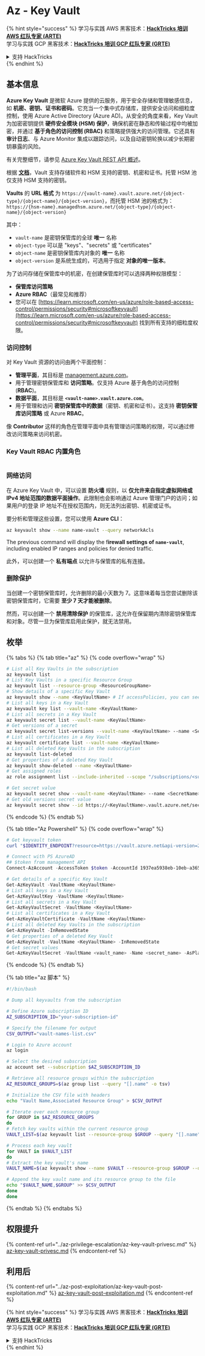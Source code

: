 # Az - Key Vault

{% hint style="success" %}
学习与实践 AWS 黑客技术：<img src="../../../.gitbook/assets/image (1) (1).png" alt="" data-size="line">[**HackTricks 培训 AWS 红队专家 (ARTE)**](https://training.hacktricks.xyz/courses/arte)<img src="../../../.gitbook/assets/image (1) (1).png" alt="" data-size="line">\
学习与实践 GCP 黑客技术：<img src="../../../.gitbook/assets/image (2).png" alt="" data-size="line">[**HackTricks 培训 GCP 红队专家 (GRTE)**<img src="../../../.gitbook/assets/image (2).png" alt="" data-size="line">](https://training.hacktricks.xyz/courses/grte)

<details>

<summary>支持 HackTricks</summary>

* 查看 [**订阅计划**](https://github.com/sponsors/carlospolop)!
* **加入** 💬 [**Discord 群组**](https://discord.gg/hRep4RUj7f) 或 [**Telegram 群组**](https://t.me/peass) 或 **关注** 我们的 **Twitter** 🐦 [**@hacktricks\_live**](https://twitter.com/hacktricks\_live)**.**
* **通过向** [**HackTricks**](https://github.com/carlospolop/hacktricks) 和 [**HackTricks Cloud**](https://github.com/carlospolop/hacktricks-cloud) GitHub 仓库提交 PR 分享黑客技巧。

</details>
{% endhint %}

## 基本信息

**Azure Key Vault** 是微软 Azure 提供的云服务，用于安全存储和管理敏感信息，如 **机密、密钥、证书和密码**。它充当一个集中式存储库，提供安全访问和细粒度控制，使用 Azure Active Directory (Azure AD)。从安全的角度来看，Key Vault 为加密密钥提供 **硬件安全模块 (HSM) 保护**，确保机密在静态和传输过程中均被加密，并通过 **基于角色的访问控制 (RBAC)** 和策略提供强大的访问管理。它还具有 **审计日志**、与 Azure Monitor 集成以跟踪访问，以及自动密钥轮换以减少长期密钥暴露的风险。

有关完整细节，请参见 [Azure Key Vault REST API 概述](https://learn.microsoft.com/en-us/azure/key-vault/general/about-keys-secrets-certificates)。

根据 [**文档**](https://learn.microsoft.com/en-us/azure/key-vault/general/basic-concepts)，Vault 支持存储软件和 HSM 支持的密钥、机密和证书。托管 HSM 池仅支持 HSM 支持的密钥。

**Vaults** 的 **URL 格式** 为 `https://{vault-name}.vault.azure.net/{object-type}/{object-name}/{object-version}`，而托管 HSM 池的格式为：`https://{hsm-name}.managedhsm.azure.net/{object-type}/{object-name}/{object-version}`

其中：

* `vault-name` 是密钥保管库的全球 **唯一** 名称
* `object-type` 可以是 "keys"、"secrets" 或 "certificates"
* `object-name` 是密钥保管库内对象的 **唯一** 名称
* `object-version` 是系统生成的，可选用于指定 **对象的唯一版本**。

为了访问存储在保管库中的机密，在创建保管库时可以选择两种权限模型：

* **保管库访问策略**
* **Azure RBAC**（最常见和推荐）
* 您可以在 [https://learn.microsoft.com/en-us/azure/role-based-access-control/permissions/security#microsoftkeyvault](https://learn.microsoft.com/en-us/azure/role-based-access-control/permissions/security#microsoftkeyvault) 找到所有支持的细粒度权限。

### 访问控制 <a href="#access-control" id="access-control"></a>

对 Key Vault 资源的访问由两个平面控制：

* **管理平面**，其目标是 [management.azure.com](http://management.azure.com/)。
* 用于管理密钥保管库和 **访问策略**。仅支持 Azure 基于角色的访问控制 (**RBAC**)。
* **数据平面**，其目标是 **`<vault-name>.vault.azure.com`**。
* 用于管理和访问 **密钥保管库中的数据**（密钥、机密和证书）。这支持 **密钥保管库访问策略** 或 Azure **RBAC**。

像 **Contributor** 这样的角色在管理平面中具有管理访问策略的权限，可以通过修改访问策略来访问机密。

### Key Vault RBAC 内置角色 <a href="#rbac-built-in-roles" id="rbac-built-in-roles"></a>

<figure><img src="../../../.gitbook/assets/image (27).png" alt=""><figcaption></figcaption></figure>

### 网络访问

在 Azure Key Vault 中，可以设置 **防火墙** 规则，以 **仅允许来自指定虚拟网络或 IPv4 地址范围的数据平面操作**。此限制也会影响通过 Azure 管理门户的访问；如果用户的登录 IP 地址不在授权范围内，则无法列出密钥、机密或证书。

要分析和管理这些设置，您可以使用 **Azure CLI**：
```bash
az keyvault show --name name-vault --query networkAcls
```
The previous command will display the f**irewall settings of `name-vault`**, including enabled IP ranges and policies for denied traffic.

此外，可以创建一个 **私有端点** 以允许与保管库的私有连接。

### 删除保护

当创建一个密钥保管库时，允许删除的最小天数为 7。这意味着每当您尝试删除该密钥保管库时，它需要 **至少 7 天才能被删除**。

然而，可以创建一个 **禁用清除保护** 的保管库，这允许在保留期内清除密钥保管库和对象。尽管一旦为保管库启用此保护，就无法禁用。

## 枚举

{% tabs %}
{% tab title="az" %}
{% code overflow="wrap" %}
```bash
# List all Key Vaults in the subscription
az keyvault list
# List Key Vaults in a specific Resource Group
az keyvault list --resource-group <ResourceGroupName>
# Show details of a specific Key Vault
az keyvault show --name <KeyVaultName> # If accessPolicies, you can see them here
# List all keys in a Key Vault
az keyvault key list --vault-name <KeyVaultName>
# List all secrets in a Key Vault
az keyvault secret list --vault-name <KeyVaultName>
# Get versions of a secret
az keyvault secret list-versions --vault-name <KeyVaultName> --name <SecretName>
# List all certificates in a Key Vault
az keyvault certificate list --vault-name <KeyVaultName>
# List all deleted Key Vaults in the subscription
az keyvault list-deleted
# Get properties of a deleted Key Vault
az keyvault show-deleted --name <KeyVaultName>
# Get assigned roles
az role assignment list --include-inherited --scope "/subscriptions/<subscription-uuid>/resourceGroups/<resource-group>/providers/Microsoft.KeyVault/vaults/<vault-name>"

# Get secret value
az keyvault secret show --vault-name <KeyVaultName> --name <SecretName>
# Get old versions secret value
az keyvault secret show --id https://<KeyVaultName>.vault.azure.net/secrets/<KeyVaultName>/<idOldVersion>
```
{% endcode %}
{% endtab %}

{% tab title="Az Powershell" %}
{% code overflow="wrap" %}
```powershell
# Get keyvault token
curl "$IDENTITY_ENDPOINT?resource=https://vault.azure.net&api-version=2017-09-01" -H secret:$IDENTITY_HEADER

# Connect with PS AzureAD
## $token from management API
Connect-AzAccount -AccessToken $token -AccountId 1937ea5938eb-10eb-a365-10abede52387 -KeyVaultAccessToken $keyvaulttoken

# Get details of a specific Key Vault
Get-AzKeyVault -VaultName <KeyVaultName>
# List all keys in a Key Vault
Get-AzKeyVaultKey -VaultName <KeyVaultName>
# List all secrets in a Key Vault
Get-AzKeyVaultSecret -VaultName <KeyVaultName>
# List all certificates in a Key Vault
Get-AzKeyVaultCertificate -VaultName <KeyVaultName>
# List all deleted Key Vaults in the subscription
Get-AzKeyVault -InRemovedState
# Get properties of a deleted Key Vault
Get-AzKeyVault -VaultName <KeyVaultName> -InRemovedState
# Get secret values
Get-AzKeyVaultSecret -VaultName <vault_name> -Name <secret_name> -AsPlainText
```
{% endcode %}
{% endtab %}

{% tab title="az 脚本" %}
```bash
#!/bin/bash

# Dump all keyvaults from the subscription

# Define Azure subscription ID
AZ_SUBSCRIPTION_ID="your-subscription-id"

# Specify the filename for output
CSV_OUTPUT="vault-names-list.csv"

# Login to Azure account
az login

# Select the desired subscription
az account set --subscription $AZ_SUBSCRIPTION_ID

# Retrieve all resource groups within the subscription
AZ_RESOURCE_GROUPS=$(az group list --query "[].name" -o tsv)

# Initialize the CSV file with headers
echo "Vault Name,Associated Resource Group" > $CSV_OUTPUT

# Iterate over each resource group
for GROUP in $AZ_RESOURCE_GROUPS
do
# Fetch key vaults within the current resource group
VAULT_LIST=$(az keyvault list --resource-group $GROUP --query "[].name" -o tsv)

# Process each key vault
for VAULT in $VAULT_LIST
do
# Extract the key vault's name
VAULT_NAME=$(az keyvault show --name $VAULT --resource-group $GROUP --query "name" -o tsv)

# Append the key vault name and its resource group to the file
echo "$VAULT_NAME,$GROUP" >> $CSV_OUTPUT
done
done
```
{% endtab %}
{% endtabs %}

## 权限提升

{% content-ref url="../az-privilege-escalation/az-key-vault-privesc.md" %}
[az-key-vault-privesc.md](../az-privilege-escalation/az-key-vault-privesc.md)
{% endcontent-ref %}

## 利用后

{% content-ref url="../az-post-exploitation/az-key-vault-post-exploitation.md" %}
[az-key-vault-post-exploitation.md](../az-post-exploitation/az-key-vault-post-exploitation.md)
{% endcontent-ref %}

{% hint style="success" %}
学习与实践 AWS 黑客技术：<img src="../../../.gitbook/assets/image (1) (1).png" alt="" data-size="line">[**HackTricks 培训 AWS 红队专家 (ARTE)**](https://training.hacktricks.xyz/courses/arte)<img src="../../../.gitbook/assets/image (1) (1).png" alt="" data-size="line">\
学习与实践 GCP 黑客技术：<img src="../../../.gitbook/assets/image (2).png" alt="" data-size="line">[**HackTricks 培训 GCP 红队专家 (GRTE)**<img src="../../../.gitbook/assets/image (2).png" alt="" data-size="line">](https://training.hacktricks.xyz/courses/grte)

<details>

<summary>支持 HackTricks</summary>

* 查看 [**订阅计划**](https://github.com/sponsors/carlospolop)!
* **加入** 💬 [**Discord 群组**](https://discord.gg/hRep4RUj7f) 或 [**电报群组**](https://t.me/peass) 或 **在** **Twitter** 🐦 [**@hacktricks\_live**](https://twitter.com/hacktricks\_live)** 上关注我们。**
* **通过向** [**HackTricks**](https://github.com/carlospolop/hacktricks) 和 [**HackTricks Cloud**](https://github.com/carlospolop/hacktricks-cloud) github 仓库提交 PR 分享黑客技巧。

</details>
{% endhint %}
